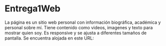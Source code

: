 ﻿# Entrega1Web
La página es un sitio web personal con información biográfica, académica y personal sobre mí. Tiene contenido como videos, imagenes y texto para mostrar quien soy. Es responsive y se ajusta a diferentes tamaños de pantalla.
Se encuentra alojada en este URL:
